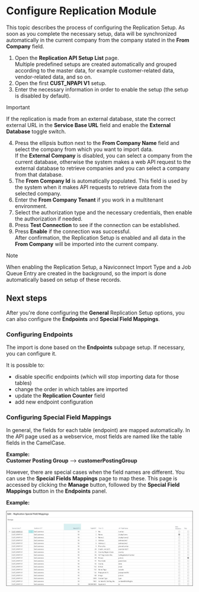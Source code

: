 # Configure Replication Module

This topic describes the process of configuring the Replication Setup. As soon as you complete the necessary setup, data will be synchronized automatically in the current company from the company stated in the **From Company** field.


1. Open the **Replication API Setup List** page.  
   Multiple predefined setups are created automatically and grouped according to the master data, for example customer-related data, vendor-related data, and so on.
2. Open the first **CUST_NPAPI V1** setup.
3. Enter the necessary information in order to enable the setup (the setup is disabled by default).
 > [!IMPORTANT]
 > If the replication is made from an external database, state the correct external URL in the **Service Base URL** field and enable the **External Database** toggle switch.           
 
4. Press the ellipsis button next to the **From Company Name** field and select the company from which you want to import data.   
   If the **External Company** is disabled, you can select a company from the current database, otherwise the system makes a web API request to the external database to retrieve companies and you can select a company from that database.
5. The **From Company Id** is automatically populated. This field is used by the system when it makes API requests to retrieve data from the selected company.
6. Enter the **From Company Tenant** if you work in a multitenant environment.
7. Select the authorization type and the necessary credentials, then enable the authorization if needed.
8. Press **Test Connection** to see if the connection can be established.
9. Press **Enable** if the connection was successful.     
    After confirmation, the Replication Setup is enabled and all data in the **From Company** will be imported into the current company.
> [!Note]  	
> When enabling the Replication Setup, a Naviconnect Import Type and a Job Queue Entry are created in the background, so the import is done automatically based on setup of these records.

## Next steps

After you're done configuring the **General** Replication Setup options, you can also configure the **Endpoints** and **Special Field Mappings**.

### Configuring Endpoints

The import is done based on the **Endpoints** subpage setup. If necessary, you can configure it.

It is possible to:
- disable specific endpoints (which will stop importing data for those tables)
- change the order in which tables are imported
- update the **Replication Counter** field
- add new endpoint configuration

### Configuring Special Field Mappings

In general, the fields for each table (endpoint) are mapped automatically. In the API page used as a webservice, most fields are named like the table fields in the CamelCase.    

**Example:**   
**Customer Posting Group** --> **customerPostingGroup**

However, there are special cases when the field names are different. You can use the **Special Fields Mappings** page to map these. This page is accessed by clicking the **Manage** button, followed by the **Special Field Mappings** button in the **Endpoints** panel. 

**Example:**

![ReplicationSetupEndpointsFieldMappings.jpg](images/ReplicationSetupEndpointsFieldMappings.jpg)


